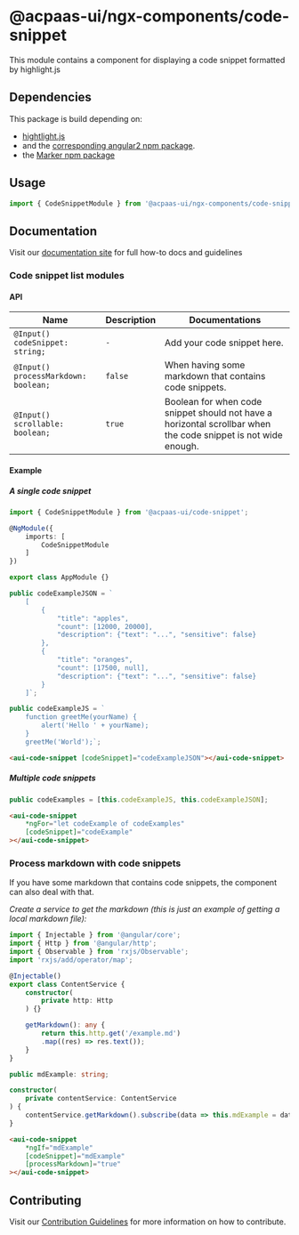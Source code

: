 # @acpaas-ui/ngx-components/code-snippet

This module contains a component for displaying a code snippet formatted by highlight.js

## Dependencies
This package is build depending on:

- [hightlight.js](https://highlightjs.org)
- and the [corresponding angular2 npm package](https://www.npmjs.com/package/angular2-highlight-js).
- the [Marker npm package](https://www.npmjs.com/package/marked)

## Usage

```typescript
import { CodeSnippetModule } from '@acpaas-ui/ngx-components/code-snippet'`;
```

## Documentation

Visit our [documentation site](https://acpaas-ui.digipolis.be/) for full how-to docs and guidelines

### Code snippet list modules

#### API

| Name         | Description | Documentations |
| -----------  | ------ | -------------------------- |
| `@Input() codeSnippet: string;` | `-` | Add your code snippet here. |
| `@Input() processMarkdown: boolean;` | `false` | When having some markdown that contains code snippets. |
| `@Input() scrollable: boolean;` | `true` | Boolean for when code snippet should not have a horizontal scrollbar when the code snippet is not wide enough. |

#### Example

##### A single code snippet

```typescript
import { CodeSnippetModule } from '@acpaas-ui/code-snippet';

@NgModule({
    imports: [
        CodeSnippetModule
    ]
})

export class AppModule {}
```
```typescript
public codeExampleJSON = `
	[
	    {
	        "title": "apples",
	        "count": [12000, 20000],
	        "description": {"text": "...", "sensitive": false}
	    },
	    {
	        "title": "oranges",
	        "count": [17500, null],
	        "description": {"text": "...", "sensitive": false}
	    }
	]`;

public codeExampleJS = `
    function greetMe(yourName) {
        alert('Hello ' + yourName);
    }
    greetMe('World');`;
```
```html
<aui-code-snippet [codeSnippet]="codeExampleJSON"></aui-code-snippet>
```

##### Multiple code snippets

```typescript
public codeExamples = [this.codeExampleJS, this.codeExampleJSON];
```
```html
<aui-code-snippet
	*ngFor="let codeExample of codeExamples"
	[codeSnippet]="codeExample"
></aui-code-snippet>
```

### Process markdown with code snippets
If you have some markdown that contains code snippets, the component can also deal with that.

*Create a service to get the markdown (this is just an example of getting a local markdown file):*

```typescript
import { Injectable } from '@angular/core';
import { Http } from '@angular/http';
import { Observable } from 'rxjs/Observable';
import 'rxjs/add/operator/map';

@Injectable()
export class ContentService {
    constructor(
        private http: Http
    ) {}

    getMarkdown(): any {
        return this.http.get('/example.md')
        .map((res) => res.text());
    }
}
```
```typescript
public mdExample: string;

constructor(
    private contentService: ContentService
) {
    contentService.getMarkdown().subscribe(data => this.mdExample = data);
}
```
```html
<aui-code-snippet
    *ngIf="mdExample"
    [codeSnippet]="mdExample"
    [processMarkdown]="true"
></aui-code-snippet>
```

## Contributing

Visit our [Contribution Guidelines](../../CONTRIBUTING.md) for more information on how to contribute.
